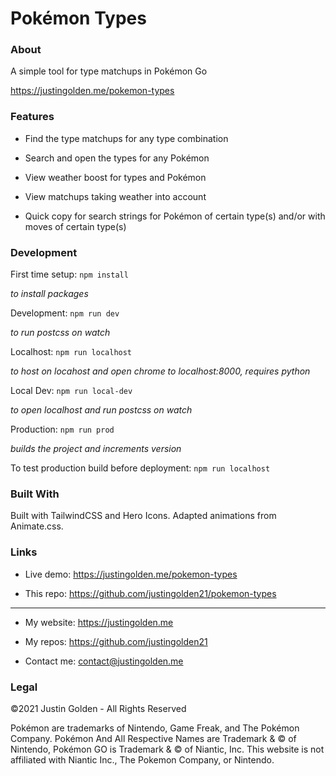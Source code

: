 # Pokémon Types

### About

A simple tool for type matchups in Pokémon Go

https://justingolden.me/pokemon-types

### Features

- Find the type matchups for any type combination

- Search and open the types for any Pokémon

- View weather boost for types and Pokémon

- View matchups taking weather into account

- Quick copy for search strings for Pokémon of certain type(s) and/or with moves of certain type(s)

### Development

First time setup: `npm install`

*to install packages*

Development: `npm run dev`

*to run postcss on watch*

Localhost: `npm run localhost`

*to host on locahost and open chrome to localhost:8000, requires python*

Local Dev: `npm run local-dev`

*to open localhost and run postcss on watch*

Production: `npm run prod`

*builds the project and increments version*

To test production build before deployment: `npm run localhost`

### Built With

Built with TailwindCSS and Hero Icons. Adapted animations from Animate.css.

### Links

- Live demo: https://justingolden.me/pokemon-types

- This repo: https://github.com/justingolden21/pokemon-types

<hr>

- My website: https://justingolden.me

- My repos: https://github.com/justingolden21

- Contact me: contact@justingolden.me

### Legal

©2021 Justin Golden - All Rights Reserved

Pokémon are trademarks of Nintendo, Game Freak, and The Pokémon Company. Pokémon And All Respective Names are Trademark & © of Nintendo, Pokémon GO is Trademark & © of Niantic, Inc. This website is not affiliated with Niantic Inc., The Pokemon Company, or Nintendo.